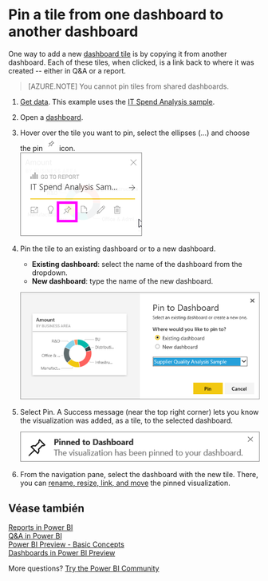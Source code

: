 <properties
   pageTitle="Pin a tile from one dashboard to another dashboard"
   description="Pin a tile from one dashboard to another dashboard"
   services="powerbi"
   documentationCenter=""
   authors="mihart"
   manager="mblythe"
   backup=""
   editor=""
   tags=""
   qualityFocus="no"
   qualityDate=""/>

<tags
   ms.service="powerbi"
   ms.devlang="NA"
   ms.topic="article"
   ms.tgt_pltfrm="NA"
   ms.workload="powerbi"
   ms.date="10/14/2016"
   ms.author="mihart"/>

# <a name="pin-a-tile-from-one-dashboard-to-another-dashboard"></a>Pin a tile from one dashboard to another dashboard  

﻿One way to add a new <bpt id="p1">[</bpt>dashboard tile<ept id="p1">](powerbi-service-dashboard-tiles.md)</ept> is by copying it from another dashboard. Each of these tiles, when clicked, is a link back to where it was created -- either in Q&amp;A or a report. 

>[AZURE.NOTE] You cannot pin tiles from shared dashboards.

1.  <bpt id="p1">[</bpt>Get data<ept id="p1">](powerbi-service-get-data.md)</ept>. This example uses the <bpt id="p1">[</bpt>IT Spend Analysis sample<ept id="p1">](powerbi-sample-it-spend-analysis-take-a-tour.md)</ept>.
2.  Open a <bpt id="p1">[</bpt>dashboard<ept id="p1">](powerbi-service-dashboards.md)</ept>.
3.  Hover over the tile you want to pin, select the ellipses (...) and choose the pin <ph id="ph1">![](media/powerbi-pin-a-tile-from-one-dashboard-to-another/PBI_PinTile.png)</ph> icon.  
    ![](media/powerbi-pin-a-tile-from-one-dashboard-to-another/power-bi-tile-menu.png)

4.  Pin the tile to an existing dashboard or to a new dashboard. 

    -   <bpt id="p1">**</bpt>Existing dashboard<ept id="p1">**</ept>: select the name of the dashboard from the dropdown.
    -   <bpt id="p1">**</bpt>New dashboard<ept id="p1">**</ept>: type the name of the new dashboard.

    ![](media/powerbi-pin-a-tile-from-one-dashboard-to-another/PBI_PinToAnotherDash.png)

5.  Select Pin.
    A Success message (near the top right corner) lets you know the visualization was added, as a tile, to the selected dashboard.

    ![](media/powerbi-pin-a-tile-from-one-dashboard-to-another/pinSuccess.png)
6.  From the navigation pane, select the dashboard with the new tile. There, you can <bpt id="p1">[</bpt>rename, resize, link, and move<ept id="p1">](powerbi-service-edit-a-tile-in-a-dashboard.md)</ept> the pinned visualization.

## <a name="see-also"></a>Véase también  
<bpt id="p1">[</bpt>Reports in Power BI<ept id="p1">](powerbi-service-reports.md)</ept>  
<bpt id="p1">[</bpt>Q&amp;A in Power BI<ept id="p1">](powerbi-service-q-and-a.md)</ept>  
<bpt id="p1">[</bpt>Power BI Preview - Basic Concepts<ept id="p1">](powerbi-service-basic-concepts.md)</ept>  
<bpt id="p1">[</bpt>Dashboards in Power BI Preview<ept id="p1">](powerbi-service-dashboards.md)</ept>  

More questions? <bpt id="p1">[</bpt>Try the Power BI Community<ept id="p1">](http://community.powerbi.com/)</ept>
